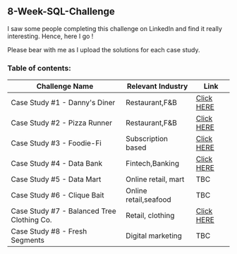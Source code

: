 ## 8-Week-SQL-Challenge

I saw some people completing this challenge on LinkedIn and find it really interesting. Hence, here I go !

Please bear with me as I upload the solutions for each case study.


### Table of contents:
| Challenge Name| Relevant Industry| Link |
| --- | --- | --- |
|Case Study #1 - Danny's Diner|Restaurant,F&B| [Click HERE](https://github.com/haiilingg/-8-Week-SQL-Challenge/tree/main/Case%20Study%20%231%20) |
|Case Study #2 - Pizza Runner|Restaurant,F&B|[Click HERE](https://github.com/haiilingg/-8-Week-SQL-Challenge/tree/main/Case%20Study%20%232%20-%20Pizza%20Runner)
|Case Study #3 - Foodie-Fi| Subscription based|[Click HERE](https://github.com/haiilingg/-8-Week-SQL-Challenge/tree/main/Case%20Study%20%233%20-%20Foodie-Fi)
|Case Study #4 - Data Bank| Fintech,Banking| [Click HERE](https://github.com/haiilingg/-8-Week-SQL-Challenge/tree/main/Case%20Study%20%234%3A%20Data%20Bank)
|Case Study #5 - Data Mart|Online retail, mart| TBC |
|Case Study #6 - Clique Bait|Online retail,seafood| TBC |
|Case Study #7 - Balanced Tree Clothing Co.|Retail, clothing| [Click HERE](https://github.com/haiilingg/-8-Week-SQL-Challenge/tree/main/Case%20Study%20%237%20-%20Balanced%20Tree%20Clothing%20Co.) |
|Case Study #8 - Fresh Segments| Digital marketing| TBC |
